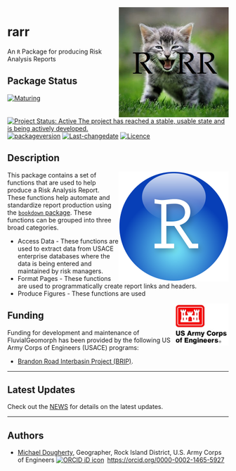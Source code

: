 <!-- README.md is generated from README.Rmd. Please edit that file -->

<img src="man/figures/kitten-roar4-2.jpg" width=250 align="right" />

# rarr

An `R` Package for producing Risk Analysis Reports

## Package Status

[![Maturing](https://img.shields.io/badge/lifecycle-maturing-blue.svg)](https://www.tidyverse.org/lifecycle)
[![Project Status: Active The project has reached a stable, usable state
and is being actively
developed.](https://www.repostatus.org/badges/latest/active.svg)](https://www.repostatus.org/#active)
[![packageversion](https://img.shields.io/badge/Package%20version-0.1.1-orange.svg?style=flat-square)](commits/master)
[![Last-changedate](https://img.shields.io/badge/last%20change-2022--01--10-yellowgreen.svg)](/commits/master)
[![Licence](https://img.shields.io/badge/licence-CC0-blue.svg)](http://choosealicense.com/licenses/cc0-1.0/)

## Description

<img src="man/figures/r_logo.png" width=250 align="right" />

This package contains a set of functions that are used to help produce a
Risk Analysis Report. These functions help automate and standardize
report production using the [`bookdown`
package](https://bookdown.org/yihui/bookdown/). These functions can be
grouped into three broad categories.

-   Access Data - These functions are used to extract data from USACE
    enterprise databases where the data is being entered and maintained
    by risk managers.
-   Format Pages - These functions are used to programmatically create
    report links and headers.
-   Produce Figures - These functions are used

<img src="man/figures/HDQLO-03_h120.jpg" width=125 align="right" />

## Funding

Funding for development and maintenance of FluvialGeomorph has been
provided by the following US Army Corps of Engineers (USACE) programs:

-   [Brandon Road Interbasin Project
    (BRIP)](https://www.mvr.usace.army.mil/Missions/Environmental-Stewardship/BR-Interbasin-Project/).

------------------------------------------------------------------------

## Latest Updates

Check out the [NEWS](News.md) for details on the latest updates.

------------------------------------------------------------------------

## Authors

-   [Michael Dougherty](mailto:Michael.P.Dougherty@usace.army.mil),
    Geographer, Rock Island District, U.S. Army Corps of Engineers
    <a itemprop="sameAs" content="https://orcid.org/0000-0002-1465-5927" href="https://orcid.org/0000-0002-1465-5927" target="orcid.widget" rel="me noopener noreferrer" style="vertical-align:top;">
    <img src="https://orcid.org/sites/default/files/images/orcid_16x16.png" style="width:1em;margin-right:.5em;" alt="ORCID iD icon">https://orcid.org/0000-0002-1465-5927</a>
